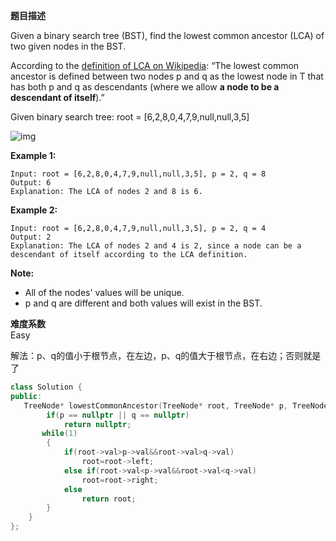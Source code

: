 **题目描述**  

Given a binary search tree (BST), find the lowest common ancestor (LCA) of two given nodes in the BST.

According to the [definition of LCA on Wikipedia](https://en.wikipedia.org/wiki/Lowest_common_ancestor): “The lowest common ancestor is defined between two nodes p and q as the lowest node in T that has both p and q as descendants (where we allow **a node to be a descendant of itself**).”

Given binary search tree: root = [6,2,8,0,4,7,9,null,null,3,5]

![img](https://assets.leetcode.com/uploads/2018/12/14/binarysearchtree_improved.png)

**Example 1:**

```
Input: root = [6,2,8,0,4,7,9,null,null,3,5], p = 2, q = 8
Output: 6
Explanation: The LCA of nodes 2 and 8 is 6.
```

**Example 2:**

```
Input: root = [6,2,8,0,4,7,9,null,null,3,5], p = 2, q = 4
Output: 2
Explanation: The LCA of nodes 2 and 4 is 2, since a node can be a descendant of itself according to the LCA definition.
```

 

**Note:**

- All of the nodes' values will be unique.
- p and q are different and both values will exist in the BST.

**难度系数**  
Easy

解法：p、q的值小于根节点，在左边，p、q的值大于根节点，在右边；否则就是了

```c++
class Solution {
public:
   TreeNode* lowestCommonAncestor(TreeNode* root, TreeNode* p, TreeNode* q) {
        if(p == nullptr || q == nullptr)
            return nullptr;
       while(1)
        {
            if(root->val>p->val&&root->val>q->val) 
                root=root->left;
            else if(root->val<p->val&&root->val<q->val) 
                root=root->right;
            else 
                return root;
        }
    }
};
```